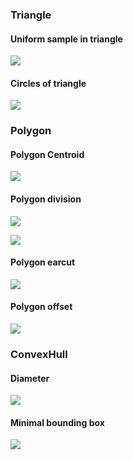 ### Triangle
#### Uniform sample in triangle
![](imgs/triangle_sample.png)
#### Circles of triangle
![](imgs/triangle_circles.png)
### Polygon
#### Polygon Centroid
![](imgs/polygon_centroid.png)
#### Polygon division

![](imgs/polygon_divide_by_ray.png)

![](imgs/polygon_divide_by_distance.png)
#### Polygon earcut
![](imgs/polygon_earcut.png)
#### Polygon offset
![](imgs/polygon_offset.png)
### ConvexHull
#### Diameter
![](imgs/convexhull_diameter.png)

#### Minimal bounding box
![](imgs/minimal_bounding_box.png)
